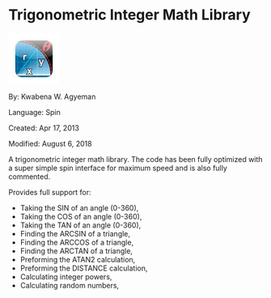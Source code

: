 # Trigonometric Integer Math Library

![polar.jpg](polar.jpg)

By: Kwabena W. Agyeman

Language: Spin

Created: Apr 17, 2013

Modified: August 6, 2018

A trigonometric integer math library. The code has been fully optimized with a super simple spin interface for maximum speed and is also fully commented.

Provides full support for:

*   Taking the SIN of an angle (0-360),
*   Taking the COS of an angle (0-360),
*   Taking the TAN of an angle (0-360),
*   Finding the ARCSIN of a triangle,
*   Finding the ARCCOS of a triangle,
*   Finding the ARCTAN of a triangle,
*   Preforming the ATAN2 calculation,
*   Preforming the DISTANCE calculation,
*   Calculating integer powers,
*   Calculating random numbers,
